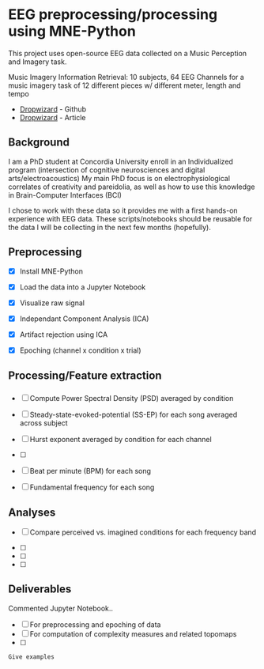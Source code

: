 
# EEG preprocessing/processing using MNE-Python

This project uses open-source EEG data collected on a Music Perception and Imagery task.

Music Imagery Information Retrieval: 10 subjects, 64 EEG Channels for a music imagery task of 12 different pieces w/ different meter, length and tempo

* [Dropwizard](https://github.com/sstober/openmiir) - Github
* [Dropwizard](https://pdfs.semanticscholar.org/cde4/b1ec89f2c05a41f1143792a890a00e89541a.pdf) - Article

## Background

I am a PhD student at Concordia University enroll in an Individualized program (intersection of cognitive neurosciences and digital arts/electroacoustics)
My main PhD focus is on electrophysiological correlates of creativity and pareidolia, as well as how to use this knowledge in Brain-Computer Interfaces (BCI)

I chose to work with these data so it provides me with a first hands-on experience with EEG data.
These scripts/notebooks should be reusable for the data I will be collecting in the next few months (hopefully).

## Preprocessing

- [x] Install MNE-Python
- [x] Load the data into a Jupyter Notebook
- [x] Visualize raw signal
- [x] Independant Component Analysis (ICA)
- [x] Artifact rejection using ICA
- [x] Epoching (channel x condition x trial)


## Processing/Feature extraction
### 
- [ ] Compute Power Spectral Density (PSD) averaged by condition
- [ ] Steady-state-evoked-potential (SS-EP) for each song averaged across subject

- [ ] Hurst exponent averaged by condition for each channel
- [ ] 
- [ ] Beat per minute (BPM) for each song
- [ ] Fundamental frequency for each song

## Analyses

- [ ] Compare perceived vs. imagined conditions for each frequency band
- [ ] 
- [ ] 

- [ ] 

## Deliverables

Commented Jupyter Notebook..
- [ ] For preprocessing and epoching of data
- [ ] For computation of complexity measures and related topomaps
- [ ] 


```
Give examples
```
